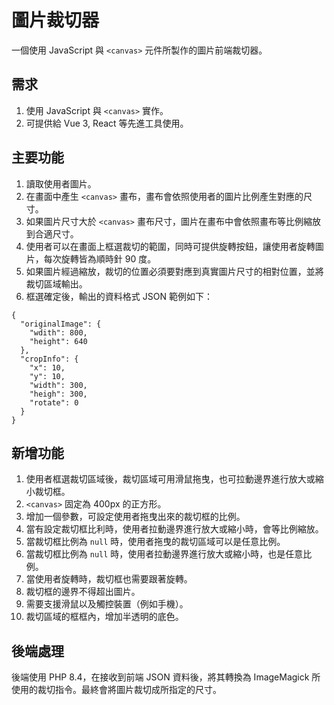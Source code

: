 # 圖片裁切器

一個使用 JavaScript 與 `<canvas>` 元件所製作的圖片前端裁切器。

## 需求

1. 使用 JavaScript 與 `<canvas>` 實作。
2. 可提供給 Vue 3, React 等先進工具使用。

## 主要功能

1. 讀取使用者圖片。
2. 在畫面中產生 `<canvas>` 畫布，畫布會依照使用者的圖片比例產生對應的尺寸。
3. 如果圖片尺寸大於 `<canvas>` 畫布尺寸，圖片在畫布中會依照畫布等比例縮放到合適尺寸。
4. 使用者可以在畫面上框選裁切的範圍，同時可提供旋轉按鈕，讓使用者旋轉圖片，每次旋轉皆為順時針 90 度。
5. 如果圖片經過縮放，裁切的位置必須要對應到真實圖片尺寸的相對位置，並將裁切區域輸出。
6. 框選確定後，輸出的資料格式 JSON 範例如下：
  ```
  {
    "originalImage": {
      "wdith": 800,
      "height": 640
    },
    "cropInfo": {
      "x": 10,
      "y": 10,
      "width": 300,
      "heigh": 300,
      "rotate": 0
    }
  }
  ```

## 新增功能

1. 使用者框選裁切區域後，裁切區域可用滑鼠拖曳，也可拉動邊界進行放大或縮小裁切框。
2. `<canvas>` 固定為 400px 的正方形。
3. 增加一個參數，可設定使用者拖曳出來的裁切框的比例。
4. 當有設定裁切框比利時，使用者拉動邊界進行放大或縮小時，會等比例縮放。
5. 當裁切框比例為 `null` 時，使用者拖曳的裁切區域可以是任意比例。
6. 當裁切框比例為 `null` 時，使用者拉動邊界進行放大或縮小時，也是任意比例。
7. 當使用者旋轉時，裁切框也需要跟著旋轉。
8. 裁切框的邊界不得超出圖片。
9. 需要支援滑鼠以及觸控裝置（例如手機）。
10. 裁切區域的框框內，增加半透明的底色。

## 後端處理

後端使用 PHP 8.4，在接收到前端 JSON 資料後，將其轉換為 ImageMagick 所使用的裁切指令。最終會將圖片裁切成所指定的尺寸。
